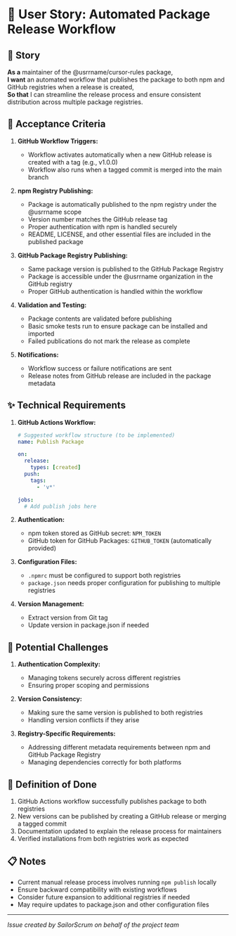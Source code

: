 # 🌙 User Story: Automated Package Release Workflow

## 💫 Story
**As a** maintainer of the @usrrname/cursor-rules package,  
**I want** an automated workflow that publishes the package to both npm and GitHub registries when a release is created,  
**So that** I can streamline the release process and ensure consistent distribution across multiple package registries.

## 🌟 Acceptance Criteria

1. **GitHub Workflow Triggers:**
   - Workflow activates automatically when a new GitHub release is created with a tag (e.g., v1.0.0)
   - Workflow also runs when a tagged commit is merged into the main branch

2. **npm Registry Publishing:**
   - Package is automatically published to the npm registry under the @usrrname scope
   - Version number matches the GitHub release tag
   - Proper authentication with npm is handled securely
   - README, LICENSE, and other essential files are included in the published package

3. **GitHub Package Registry Publishing:**
   - Same package version is published to the GitHub Package Registry
   - Package is accessible under the @usrrname organization in the GitHub registry
   - Proper GitHub authentication is handled within the workflow

4. **Validation and Testing:**
   - Package contents are validated before publishing
   - Basic smoke tests run to ensure package can be installed and imported
   - Failed publications do not mark the release as complete

5. **Notifications:**
   - Workflow success or failure notifications are sent
   - Release notes from GitHub release are included in the package metadata

## ✨ Technical Requirements

1. **GitHub Actions Workflow:**
   ```yaml
   # Suggested workflow structure (to be implemented)
   name: Publish Package
   
   on:
     release:
       types: [created]
     push:
       tags:
         - 'v*'
   
   jobs:
     # Add publish jobs here
   ```

2. **Authentication:**
   - npm token stored as GitHub secret: `NPM_TOKEN`
   - GitHub token for GitHub Packages: `GITHUB_TOKEN` (automatically provided)

3. **Configuration Files:**
   - `.npmrc` must be configured to support both registries
   - `package.json` needs proper configuration for publishing to multiple registries

4. **Version Management:**
   - Extract version from Git tag
   - Update version in package.json if needed

## 🔮 Potential Challenges

1. **Authentication Complexity:**
   - Managing tokens securely across different registries
   - Ensuring proper scoping and permissions

2. **Version Consistency:**
   - Making sure the same version is published to both registries
   - Handling version conflicts if they arise

3. **Registry-Specific Requirements:**
   - Addressing different metadata requirements between npm and GitHub Package Registry
   - Managing dependencies correctly for both platforms

## 💎 Definition of Done

1. GitHub Actions workflow successfully publishes package to both registries
2. New versions can be published by creating a GitHub release or merging a tagged commit
3. Documentation updated to explain the release process for maintainers
4. Verified installations from both registries work as expected

## 📋 Notes

- Current manual release process involves running `npm publish` locally
- Ensure backward compatibility with existing workflows
- Consider future expansion to additional registries if needed
- May require updates to package.json and other configuration files

---

*Issue created by SailorScrum on behalf of the project team* 